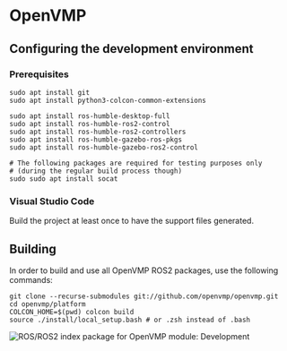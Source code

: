 # OpenVMP

## Configuring the development environment

### Prerequisites

```
sudo apt install git
sudo apt install python3-colcon-common-extensions

sudo apt install ros-humble-desktop-full
sudo apt install ros-humble-ros2-control
sudo apt install ros-humble-ros2-controllers
sudo apt install ros-humble-gazebo-ros-pkgs
sudo apt install ros-humble-gazebo-ros2-control

# The following packages are required for testing purposes only
# (during the regular build process though)
sudo sudo apt install socat
```

### Visual Studio Code

Build the project at least once to have the support files generated.

## Building

In order to build and use all OpenVMP ROS2 packages, use the following commands:

```
git clone --recurse-submodules git://github.com/openvmp/openvmp.git
cd openvmp/platform
COLCON_HOME=$(pwd) colcon build
source ./install/local_setup.bash # or .zsh instead of .bash
```


![ROS/ROS2 index package for OpenVMP module: Development](https://www.google-analytics.com/collect?v=1&tid=UA-242596187-2&cid=555&aip=1&t=event&ec=github&ea=md&dp=%2FDevelopment.md&dt=OpenVMP%20Documentation)